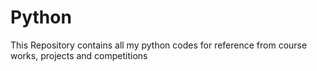 # Python

This Repository contains all my python codes for reference from course works, projects and competitions
